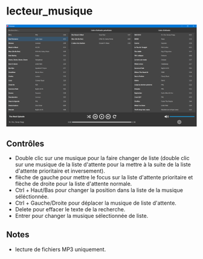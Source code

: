 # lecteur_musique

[![Watch the video](https://github.com/ValentinLe/lecteur_musique/blob/master/screenshots/lecteur.png)](https://github.com/ValentinLe/lecteur_musique/blob/master/screenshots/demo.mp4)

## Contrôles
- Double clic sur une musique pour la faire changer de liste (double clic sur une musique de la liste d'attente pour la mettre à la suite de la liste d'attente prioritaire et inversement).
- flèche de gauche pour mettre le focus sur la liste d'attente prioritaire et flèche de droite pour la liste d'attente normale.
- Ctrl + Haut/Bas pour changer la position dans la liste de la musique séléctionnée.
- Ctrl + Gauche/Droite pour déplacer la musique de liste d'attente.
- Delete pour effacer le texte de la recherche.
- Entrer pour changer la musique sélectionnée de liste.

## Notes
- lecture de fichiers MP3 uniquement.